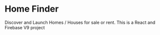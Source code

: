 # Home Finder

Discover and Launch Homes / Houses for sale or rent. This is a React and Firebase V9 project
